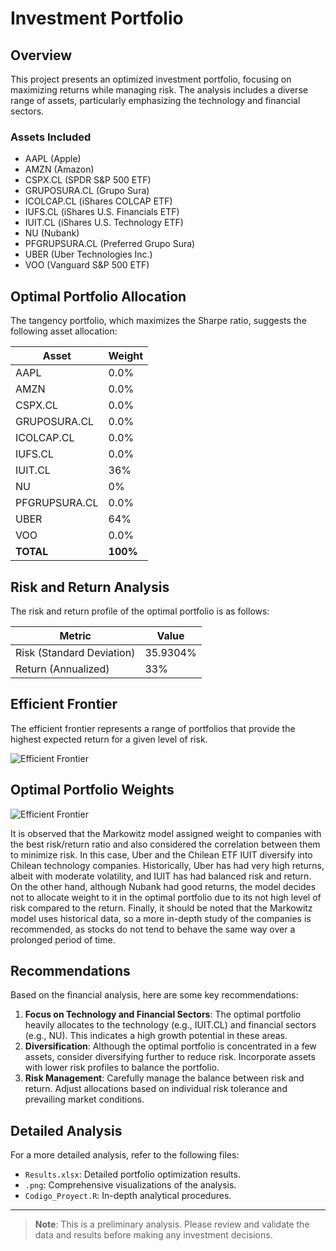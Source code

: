 # Investment Portfolio

## Overview

This project presents an optimized investment portfolio, focusing on maximizing returns while managing risk. The analysis includes a diverse range of assets, particularly emphasizing the technology and financial sectors.

### Assets Included
- AAPL (Apple)
- AMZN (Amazon)
- CSPX.CL (SPDR S&P 500 ETF)
- GRUPOSURA.CL (Grupo Sura)
- ICOLCAP.CL (iShares COLCAP ETF)
- IUFS.CL (iShares U.S. Financials ETF)
- IUIT.CL (iShares U.S. Technology ETF)
- NU (Nubank)
- PFGRUPSURA.CL (Preferred Grupo Sura)
- UBER (Uber Technologies Inc.)
- VOO (Vanguard S&P 500 ETF)

## Optimal Portfolio Allocation

The tangency portfolio, which maximizes the Sharpe ratio, suggests the following asset allocation:

| Asset        | Weight |
|--------------|--------|
| AAPL         | 0.0%   |
| AMZN         | 0.0%   |
| CSPX.CL      | 0.0%   |
| GRUPOSURA.CL | 0.0%   |
| ICOLCAP.CL   | 0.0%   |
| IUFS.CL      | 0.0%   |
| IUIT.CL      | 36%    |
| NU           | 0%     |
| PFGRUPSURA.CL| 0.0%   |
| UBER         | 64%    |
| VOO          | 0.0%   |
| **TOTAL**    | **100%**|

## Risk and Return Analysis

The risk and return profile of the optimal portfolio is as follows:

| Metric                 | Value           |
|------------------------|-----------------|
| Risk (Standard Deviation) | 35.9304%     |
| Return (Annualized)    | 33%             |

## Efficient Frontier

The efficient frontier represents a range of portfolios that provide the highest expected return for a given level of risk. 

![Efficient Frontier](https://i.imgur.com/5fg5Nnz.png)

## Optimal Portfolio Weights

![Efficient Frontier](https://i.imgur.com/Z32RplP.png[/img])

It is observed that the Markowitz model assigned weight to companies with the best risk/return ratio and also considered the correlation between them to minimize risk. In this case, Uber and the Chilean ETF IUIT diversify into Chilean technology companies. Historically, Uber has had very high returns, albeit with moderate volatility, and IUIT has had balanced risk and return. On the other hand, although Nubank had good returns, the model decides not to allocate weight to it in the optimal portfolio due to its not high level of risk compared to the return. Finally, it should be noted that the Markowitz model uses historical data, so a more in-depth study of the companies is recommended, as stocks do not tend to behave the same way over a prolonged period of time.

## Recommendations

Based on the financial analysis, here are some key recommendations:

1. **Focus on Technology and Financial Sectors**: The optimal portfolio heavily allocates to the technology (e.g., IUIT.CL) and financial sectors (e.g., NU). This indicates a high growth potential in these areas.
2. **Diversification**: Although the optimal portfolio is concentrated in a few assets, consider diversifying further to reduce risk. Incorporate assets with lower risk profiles to balance the portfolio.
3. **Risk Management**: Carefully manage the balance between risk and return. Adjust allocations based on individual risk tolerance and prevailing market conditions.

## Detailed Analysis

For a more detailed analysis, refer to the following files:

- `Results.xlsx`: Detailed portfolio optimization results.
- `.png`: Comprehensive visualizations of the analysis.
- `Codigo_Proyect.R`: In-depth analytical procedures.

---

> **Note**: This is a preliminary analysis. Please review and validate the data and results before making any investment decisions.
